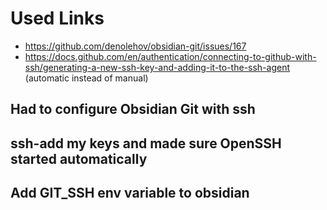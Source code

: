 
# Used Links
- https://github.com/denolehov/obsidian-git/issues/167
- https://docs.github.com/en/authentication/connecting-to-github-with-ssh/generating-a-new-ssh-key-and-adding-it-to-the-ssh-agent (automatic instead of manual)



## Had to configure Obsidian Git with ssh

## ssh-add my keys and made sure OpenSSH started automatically

## Add GIT_SSH env variable to obsidian